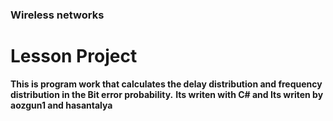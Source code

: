 ### Wireless networks
# Lesson Project

**This is program work that calculates the delay distribution and frequency distribution in the Bit error probability.**
 **Its writen with C# and Its writen by aozgun1 and hasantalya**
